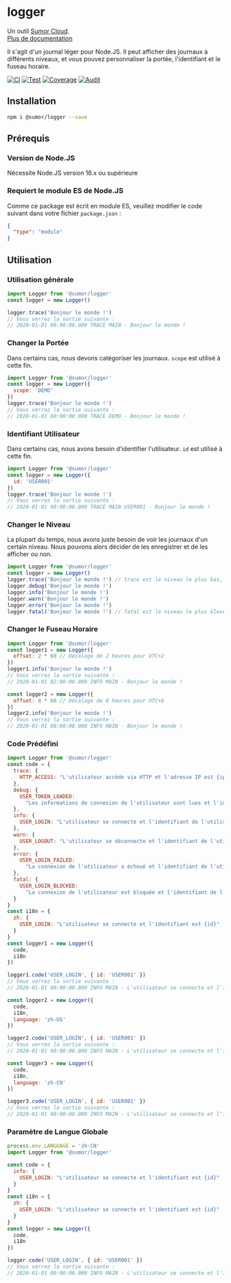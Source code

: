 # logger

Un outil [Sumor Cloud](https://sumor.cloud).  
[Plus de documentation](https://sumor.cloud/logger)

Il s'agit d'un journal léger pour Node.JS.
Il peut afficher des journaux à différents niveaux, et vous pouvez personnaliser la portée, l'identifiant et le fuseau horaire.

[![CI](https://github.com/sumor-cloud/logger/actions/workflows/ci.yml/badge.svg)](https://github.com/sumor-cloud/logger/actions/workflows/ci.yml)
[![Test](https://github.com/sumor-cloud/logger/actions/workflows/ut.yml/badge.svg)](https://github.com/sumor-cloud/logger/actions/workflows/ut.yml)
[![Coverage](https://github.com/sumor-cloud/logger/actions/workflows/coverage.yml/badge.svg)](https://github.com/sumor-cloud/logger/actions/workflows/coverage.yml)
[![Audit](https://github.com/sumor-cloud/logger/actions/workflows/audit.yml/badge.svg)](https://github.com/sumor-cloud/logger/actions/workflows/audit.yml)

## Installation

```bash
npm i @sumor/logger --save
```

## Prérequis

### Version de Node.JS

Nécessite Node.JS version 16.x ou supérieure

### Requiert le module ES de Node.JS

Comme ce package est écrit en module ES,
veuillez modifier le code suivant dans votre fichier `package.json` :

```json
{
  "type": "module"
}
```

## Utilisation

### Utilisation générale

```js
import Logger from '@sumor/logger'
const logger = new Logger()

logger.trace('Bonjour le monde !')
// Vous verrez la sortie suivante :
// 2020-01-01 00:00:00.000 TRACE MAIN - Bonjour le monde !
```

### Changer la Portée

Dans certains cas, nous devons catégoriser les journaux. `scope` est utilisé à cette fin.

```js
import Logger from '@sumor/logger'
const logger = new Logger({
  scope: 'DEMO'
})
logger.trace('Bonjour le monde !')
// Vous verrez la sortie suivante :
// 2020-01-01 00:00:00.000 TRACE DEMO - Bonjour le monde !
```

### Identifiant Utilisateur

Dans certains cas, nous avons besoin d'identifier l'utilisateur. `id` est utilisé à cette fin.

```js
import Logger from '@sumor/logger'
const logger = new Logger({
  id: 'USER001'
})
logger.trace('Bonjour le monde !')
// Vous verrez la sortie suivante :
// 2020-01-01 00:00:00.000 TRACE MAIN USER001 - Bonjour le monde !
```

### Changer le Niveau

La plupart du temps, nous avons juste besoin de voir les journaux d'un certain niveau. Nous pouvons alors décider de les enregistrer et de les afficher ou non.

```js
import Logger from '@sumor/logger'
const logger = new Logger()
logger.trace('Bonjour le monde !') // trace est le niveau le plus bas, tous les journaux seront affichés
logger.debug('Bonjour le monde !')
logger.info('Bonjour le monde !')
logger.warn('Bonjour le monde !')
logger.error('Bonjour le monde !')
logger.fatal('Bonjour le monde !') // fatal est le niveau le plus élevé, seules les erreurs critiques seront affichées
```

### Changer le Fuseau Horaire

```js
import Logger from '@sumor/logger'
const logger1 = new Logger({
  offset: 2 * 60 // Décalage de 2 heures pour UTC+2
})
logger1.info('Bonjour le monde !')
// Vous verrez la sortie suivante :
// 2020-01-01 02:00:00.000 INFO MAIN - Bonjour le monde !

const logger2 = new Logger({
  offset: 8 * 60 // Décalage de 8 heures pour UTC+8
})
logger2.info('Bonjour le monde !')
// Vous verrez la sortie suivante :
// 2020-01-01 08:00:00.000 INFO MAIN - Bonjour le monde !
```

### Code Prédéfini

```js
import Logger from '@sumor/logger'
const code = {
  trace: {
    HTTP_ACCESS: "L'utilisateur accède via HTTP et l'adresse IP est {ip}"
  },
  debug: {
    USER_TOKEN_LOADED:
      "Les informations de connexion de l'utilisateur sont lues et l'identifiant de l'utilisateur est {id}"
  },
  info: {
    USER_LOGIN: "L'utilisateur se connecte et l'identifiant de l'utilisateur est {id}"
  },
  warn: {
    USER_LOGOUT: "L'utilisateur se déconnecte et l'identifiant de l'utilisateur est {id}"
  },
  error: {
    USER_LOGIN_FAILED:
      "La connexion de l'utilisateur a échoué et l'identifiant de l'utilisateur est {id}"
  },
  fatal: {
    USER_LOGIN_BLOCKED:
      "La connexion de l'utilisateur est bloquée et l'identifiant de l'utilisateur est {id}"
  }
}
const i18n = {
  zh: {
    USER_LOGIN: "L'utilisateur se connecte et l'identifiant est {id}"
  }
}
const logger1 = new Logger({
  code,
  i18n
})

logger1.code('USER_LOGIN', { id: 'USER001' })
// Vous verrez la sortie suivante :
// 2020-01-01 00:00:00.000 INFO MAIN - L'utilisateur se connecte et l'identifiant est USER001

const logger2 = new Logger({
  code,
  i18n,
  language: 'zh-US'
})

logger2.code('USER_LOGIN', { id: 'USER001' })
// Vous verrez la sortie suivante :
// 2020-01-01 00:00:00.000 INFO MAIN - L'utilisateur se connecte et l'identifiant est USER001

const logger3 = new Logger({
  code,
  i18n,
  language: 'zh-CN'
})

logger3.code('USER_LOGIN', { id: 'USER001' })
// Vous verrez la sortie suivante :
// 2020-01-01 00:00:00.000 INFO MAIN - L'utilisateur se connecte et l'identifiant est USER001
```

### Paramètre de Langue Globale

```js
process.env.LANGUAGE = 'zh-CN'
import Logger from '@sumor/logger'

const code = {
  info: {
    USER_LOGIN: "L'utilisateur se connecte et l'identifiant est {id}"
  }
}
const i18n = {
  zh: {
    USER_LOGIN: "L'utilisateur se connecte et l'identifiant est {id}"
  }
}
const logger = new Logger({
  code,
  i18n
})

logger.code('USER_LOGIN', { id: 'USER001' })
// Vous verrez la sortie suivante :
// 2020-01-01 00:00:00.000 INFO MAIN - L'utilisateur se connecte et l'identifiant est USER001
```
